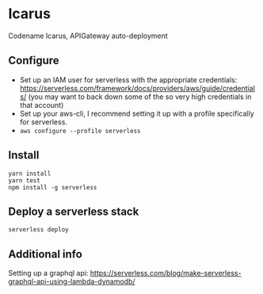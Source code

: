 # Icarus
Codename Icarus, APIGateway auto-deployment

## Configure

 - Set up an IAM user for serverless with the appropriate credentials: https://serverless.com/framework/docs/providers/aws/guide/credentials/
(you may want to back down some of the so very high credentials in that account)
 - Set up your aws-cli, I recommend setting it up with a profile specifically for serverless.
 - `aws configure --profile serverless`

## Install

    yarn install
    yarn test
    npm install -g serverless

## Deploy a serverless stack

    serverless deploy

## Additional info

 Setting up a graphql api: https://serverless.com/blog/make-serverless-graphql-api-using-lambda-dynamodb/
